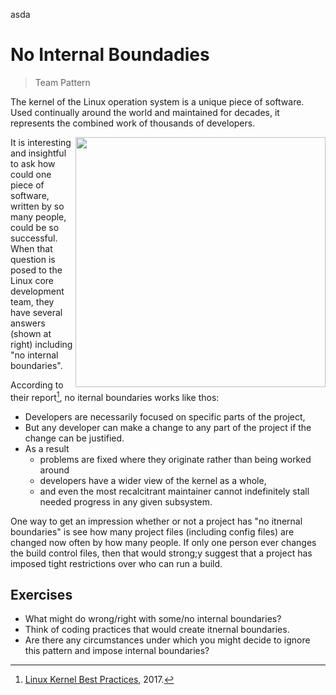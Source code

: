 asda

# No Internal Boundadies
> Team Pattern

The kernel of the Linux operation system is a unique piece of software. Used continually
around the world and maintained
for decades, it represents the combined work of thousands of developers.


<img align=right width=400 
src="https://user-images.githubusercontent.com/29195/129657782-3b32c13e-6283-4812-9d49-3cf1c062820d.png">


It is interesting and insightful to ask how could one piece of software, written by so many people, could be so successful.
When that question is posed to the Linux core development team, they have several answers 
(shown at right) including "no internal boundaries".

According to their report[^kernel], no iternal boundaries works like thos:

- Developers are necessarily focused on specific parts of the project, 
- But any developer can make a change to any part of the project if the change can be justified. 
- As a result
  - problems are fixed where they originate rather than being worked around
  - developers have a wider view of the kernel as a whole, 
  - and even the most recalcitrant maintainer cannot indefinitely stall needed progress in any given subsystem.

One way to get an impression whether or not a project has "no itnernal boundaries"
is see how many project files (including config files) are changed now often by how many people.
If only one person ever changes the build control files, then that would strong;y suggest that
a project has imposed tight restrictions over who can run a build.  

## Exercises
- What might do wrong/right with some/no internal boundaries?
- Think of coding practices that would create itnernal boundaries.
- Are there any circumstances under which you might decide to ignore this pattern and impose internal boundaries?

[^kernel]: [Linux Kernel Best Practices](https://go.pardot.com/l/6342/2017-10-24/3xr3f2/6342/188781/Publication_LinuxKernelReport_2017.pdf), 2017.

